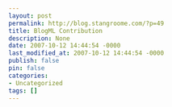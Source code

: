 ```yaml
---
layout: post
permalink: http://blog.stangroome.com/?p=49
title: BlogML Contribution
description: None
date: 2007-10-12 14:44:54 -0000
last_modified_at: 2007-10-12 14:44:54 -0000
publish: false
pin: false
categories:
- Uncategorized
tags: []
---
```

<![CDATA[

I was hit with trackback spam on my blog some time ago and decided the easiest way to stop it was to disable trackbacks on the site all together. The unfortunate downside to this is that I'm not automatically notified when someone blogs in response to one of my posts. I have to go looking.

Today I found a post by [Doron Yaacoby](http://blogs.microsoft.co.il/blogs/dorony/) written in August (sorry I took so long) about the Live Space support I added to the [BlogML project](http://www.codeplex.com/BlogML/). As I [originally mentioned](http://www.codeassassin.com/blog/PermaLink,guid,5b322a3a-dd22-4900-9821-9b863afe3261.aspx) when I posted about this feature, I was too lazy to code a GUI for it. Thankfully, Doron has [written one for us](http://blogs.microsoft.co.il/blogs/dorony/archive/2007/08/11/Converting-a-Windows-Live-Spaces-blog-to-BlogML.aspx), and in WPF too!

It has been a while since I actually used my Live Space BlogML code to convert my own blog but, in response to Doron's note about comment support, from memory the API exposed by the Live Spaces website for querying blog data does not expose comments. Maybe they've changed the API since. Maybe there's a clever way to screen-scrape it.

Thanks for contributing Doron, and thanks for your kind words about my code too.

]]>
